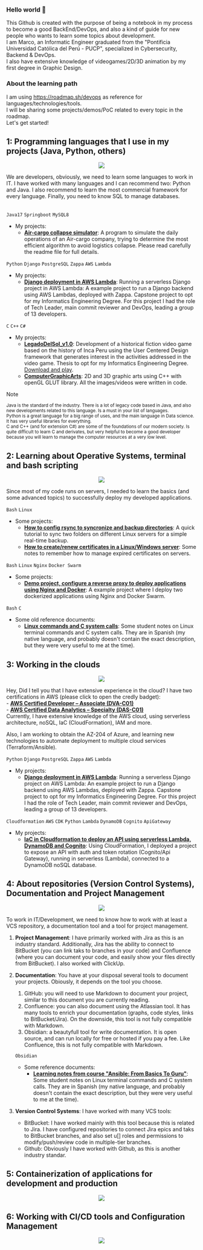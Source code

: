 ### Hello world 👋
This Github is created with the purpose of being a notebook in my process to become a good BackEnd/DevOps, and also a kind of guide for new people who wants to learn some topics about development.  
I am Marco, an Informatic Engineer graduated from the "Pontificia Universidad Católica del Perú - PUCP", specialized in Cybersecurity, Backend & DevOps.  
I also have extensive knowledge of videogames/2D/3D animation by my first degree in Graphic Design. 

### About the learning path
I am using https://roadmap.sh/devops as reference for languages/technologies/tools.  
I will be sharing some projects/demos/PoC related to every topic in the roadmap.  
Let's get started!

## 1: Programming languages ​​that I use in my projects (Java, Python, others)
<p align="center" size="small">
  <a href="https://skillicons.dev">
    <img src="https://skillicons.dev/icons?i=python,django,java,spring,c,cpp,mysql,postgres,postman" />
  </a>
</p>
We are developers, obviously, we need to learn some languages to work in IT. I have worked with many languages and I can recommend two: Python and Java. I also recommend to learn the most commercial framework for every language. Finally, you need to know SQL to manage databases.      
<br/><br/>  

`Java17` `Springboot` `MySQL8`  
- My projects:
	- **[Air-cargo collapse simulator](https://github.com/MrBossio/parcel-shipments-by-air-cargo-API)**: A program to simulate the daily operations of an Air-cargo company, trying to determine the most efficient algorithm to avoid logistics collapse. Please read carefully the readme file for full details.  

`Python` `Django` `PostgreSQL` `Zappa` `AWS` `Lambda` 
- My projects:
	- **[Django deployment in AWS Lambda](https://github.com/MrBossio/sigcc-back)**: Running a serverless Django project in AWS Lambda: A example project to run a Django backend using AWS Lambdas, deployed with Zappa. Capstone project to opt for my Informatics Engineering Degree. For this project I had the role of Tech Leader, main commit reviewer and DevOps, leading a group of 13 developers.

`C` `C++` `C#` 
- My projects:
	- **[LegadoDelSol_v1.0](https://github.com/MrBossio/LegadoDelSol_v1.0)**: Development of a historical fiction video game based on the history of Inca Peru using the User Centered Design framework that generates interest in the activities addressed in the video game. Thesis to opt for my Informatics Engineering Degree. [Download and play](https://drive.google.com/open?id=1-Fqzb5YTq8j-yqrTKmPvPIrYu_TdAMMk&usp=drive_fs).
	- **[ComputerGraphicArts](https://github.com/MrBossio/ComputerGraphicArts)**: 2D and 3D graphic arts using C++ with openGL GLUT library. All the images/videos were written in code.

> [!NOTE]  
> <sub>Java is the standard of the industry. There is a lot of legacy code based in Java, and also new developments related to this language. Is a must in your list of languages.  
> Python is a great language for a big range of uses, and the main language in Data science. It has very useful libraries for everything.  
> C and C++ (and for extension C#) are some of the foundations of our modern society. Is quite difficult to learn C and derivates, but very helpful to become a good developer because you will learn to manage the computer resources at a very low level.</sub>  


## 2: Learning about Operative Systems, terminal and bash scripting

<p align="center">
  <a href="https://skillicons.dev">
    <img src="https://skillicons.dev/icons?i=windows,redhat,ubuntu,linux,bash,powershell,nginx,c" />
  </a>
</p>

Since most of my code runs on servers, I needed to learn the basics (and some advanced topics) to successfully deploy my developed applications. 

`Bash` `Linux`
- Some projects:
	- **[How to config rsync to syncronize and backup directories]()**: A quick tutorial to sync two folders on different Linux servers for a simple real-time backup.	
	- **[How to create/renew certificates in a Linux/Windows server]()**: Some notes to remember how to manage expired certificates on servers.  

`Bash` `Linux` `Nginx` `Docker Swarm`
- Some projects:
    - **[Demo project, configure a reverse proxy to deploy applications using Nginx and Docker]()**: A example project where I deploy two dockerized applications using Nginx and Docker Swarm. 

`Bash` `C`
- Some old reference documents:
    - **[Linux commands and C system calls](Linux_commands_and_C_system_calls/Linux_commands_and_C_system_calls.md)**: Some student notes on Linux terminal commands and C system calls. They are in Spanish (my native language, and probably doesn't contain the exact description, but they were very useful to me at the time).  

## 3: Working in the clouds

<p align="center">
  <a href="https://skillicons.dev">
    <img src="https://skillicons.dev/icons?i=aws,azure,gcp,dynamodb" />
  </a>
</p>


Hey, Did I tell you that I have extensive experience in the cloud? I have two certifications in AWS (please click to open the credly badget):  
	- **[AWS Certified Developer – Associate (DVA-C01)](https://www.credly.com/badges/88c50bd8-dc55-4a7b-9d11-7c3da6d5c149/public_url)**  
	- **[AWS Certified Data Analytics – Specialty (DAS-C01)](https://www.credly.com/badges/565789e9-78f0-440a-be47-1a708322e796/linked_in)**   
Currently, I have extensive knowledge of the AWS cloud, using serverless architecture, noSQL, IaC (CloudFormation), IAM and more.  

Also, I am working to obtain the AZ-204 of Azure, and learning new technologies to automate deployment to multiple cloud services (Terraform/Ansible).

`Python` `Django` `PostgreSQL` `Zappa` `AWS` `Lambda` 
- My projects:
	- **[Django deployment in AWS Lambda](https://github.com/MrBossio/sigcc-back)**: Running a serverless Django project on AWS Lambda: An example project to run a Django backend using AWS Lambdas, deployed with Zappa. Capstone project to opt for my Informatics Engineering Degree. For this project I had the role of Tech Leader, main commit reviewer and DevOps, leading a group of 13 developers.

`Cloudformation` `AWS` `CDK` `Python` `Lambda` `DynamoDB` `Cognito` `ApiGateway` 
- My projects:
	- **[IaC in Cloudformation to deploy an API using serverless Lambda, DynamoDB and Cognito]()**: Using CloudFormation, I deployed a project to expose an API with auth and token rotation (Cognito/Api Gateway), running in serverless (Lambda), connected to a DynamoDB noSQL database.


## 4: About repositories (Version Control Systems), Documentation and Project Management

<p align="center">
  <a href="https://skillicons.dev">
    <img src="https://skillicons.dev/icons?i=git,bitbucket,github,markdown,obsidian" />
  </a>
</p>

To work in IT/Development, we need to know how to work with at least a VCS repository, a documentation tool and a tool for project management.

1. **Project Management**: I have primarily worked with Jira as this is an industry standard. Additionally, Jira has the ability to connect to BitBucket (you can link taks to branches in your code) and Confluence (where you can document your code, and easily show your files directly from BitBucket). I also worked with ClickUp.

2. **Documentation**: You have at your disposal several tools to document your projects. Obiously, it depends on the tool you choose.  
	1. GitHub: you will need to use Markdown to document your project, similar to this document you are currently reading.
	2. Confluence: you can also document using the Atlassian tool. It has many tools to enrich your documentation (graphs, code styles, links to BitBucket/Jira). On the downside, this tool is not fully compatible with Markdown.
	3. Obsidian: a beautyfull tool for write documentation. It is open source, and can run locally for free or hosted if you pay a fee. Like Confluence, this is not fully compatible with Markdown.  

	`Obsidian`
	- Some reference documents:
		- **[Learning notes from course "Ansible: From Basics To Guru"](https://github.com/MrBossio/Learning-notes-Ansible)**: Some student notes on Linux terminal commands and C system calls. They are in Spanish (my native language, and probably doesn't contain the exact description, but they were very useful to me at the time).  

3. **Version Control Systems**: I have worked with many VCS tools:
	- BitBucket: I have worked mainly with this tool because this is related to Jira. I have configured repositories to connect Jira epics and taks to BitBucket branches, and also set u[] roles and permissions to modify/push/review code in multiple-tier branches.
	- Github: Obviously I have worked with Github, as this is another industry standar.

## 5:  Containerization of applications for development and production

<p align="center">
  <a href="https://skillicons.dev">
    <img src="https://skillicons.dev/icons?i=docker,kubernetes,nginx" />
  </a>
</p>


## 6: Working with CI/CD tools and Configuration Management

<p align="center">
  <a href="https://skillicons.dev">
    <img src="https://skillicons.dev/icons?i=jenkins,ansible,terraform" />
  </a>
</p>
